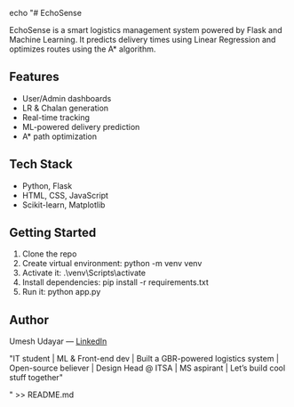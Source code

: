 echo "# EchoSense

EchoSense is a smart logistics management system powered by Flask and Machine Learning. It predicts delivery times using Linear Regression and optimizes routes using the A* algorithm.

## Features
- User/Admin dashboards
- LR & Chalan generation
- Real-time tracking
- ML-powered delivery prediction
- A* path optimization

## Tech Stack
- Python, Flask
- HTML, CSS, JavaScript
- Scikit-learn, Matplotlib

## Getting Started
1. Clone the repo
2. Create virtual environment: python -m venv venv
3. Activate it: .\venv\Scripts\activate
4. Install dependencies: pip install -r requirements.txt
5. Run it: python app.py

## Author
Umesh Udayar — [LinkedIn](https://linkedin.com/in/Umeshudayar)

"IT student | ML & Front-end dev | Built a GBR-powered logistics system | Open-source believer | Design Head @ ITSA | MS aspirant | Let’s build cool stuff together"

" >> README.md
